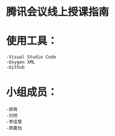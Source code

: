 # 腾讯会议线上授课指南

# 使用工具：
    -Visual Studio Code
    -Oxygen XML
    -Github
    
# 小组成员：
    -郝爽
    -刘悦
    -李佳慧
    -邢嘉怡
